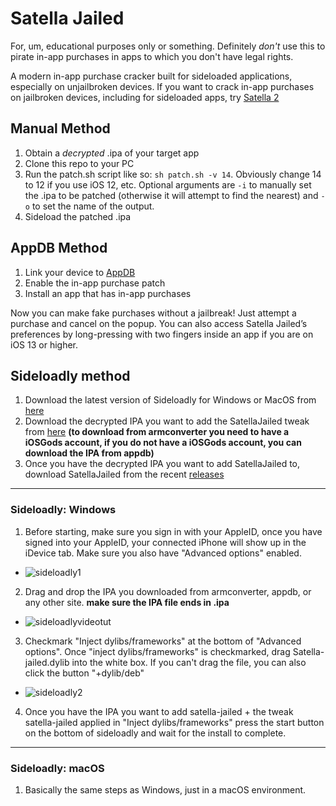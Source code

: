 # Satella Jailed

For, um, educational purposes only or something. Definitely *don't* use this to pirate in-app purchases in apps to which you don't have legal rights.

A modern in-app purchase cracker built for sideloaded applications, especially on unjailbroken devices. If you want to crack in-app purchases on jailbroken devices, including for sideloaded apps, try [Satella 2][1]

## Manual Method

1. Obtain a *decrypted* .ipa of your target app
2. Clone this repo to your PC
3. Run the patch.sh script like so: `sh patch.sh -v 14`. Obviously change 14 to 12 if you use iOS 12, etc. Optional arguments are `-i` to manually set the .ipa to be patched (otherwise it will attempt to find the nearest) and `-o` to set the name of the output.
4. Sideload the patched .ipa

## AppDB Method

1. Link your device to [AppDB][2] 
2. Enable the in-app purchase patch
3. Install an app that has in-app purchases

Now you can make fake purchases without a jailbreak! Just attempt a purchase and cancel on the popup. You can also access Satella Jailed’s preferences by long-pressing with two fingers inside an app if you are on iOS 13 or higher.

[1]:	https://github.com/Paisseon/Satella2
[2]:	https://appdb.to/?ref=cb9904cc802fa5380a7aa4c35fe0d0c1

## Sideloadly method

1. Download the latest version of Sideloadly for Windows or MacOS from [here](https://sideloadly.io/#:~:text=download%20link.-,Download%20Sideloadly,-Windows%2064%2Dbit)
2. Download the decrypted IPA you want to add the SatellaJailed tweak from [here](https://armconverter.com/decryptedappstore/) **(to download from armconverter you need to have a iOSGods account, if you do not have a iOSGods account, you can download the IPA from appdb)**
3. Once you have the decrypted IPA you want to add SatellaJailed to, download SatellaJailed from the recent [releases](https://github.com/Aholicknight/SatellaJailed/releases/tag/satella-jailed.dylib) 
---
### Sideloadly: Windows 
1. Before starting, make sure you sign in with your AppleID, once you have signed into your AppleID, your connected iPhone will show up in the iDevice tab. Make sure you also have "Advanced options" enabled.
* ![sideloadly1](https://user-images.githubusercontent.com/7843719/173176702-17ef8679-e467-4bbe-8f5f-f7381a3ca7f2.png)
2. Drag and drop the IPA you downloaded from armconverter, appdb, or any other site. **make sure the IPA file ends in .ipa** 
* ![sideloadlyvideotut](https://user-images.githubusercontent.com/7843719/173177755-487eea8a-db93-418a-b21b-c93a5165c722.gif)
3. Checkmark "Inject dylibs/frameworks" at the bottom of "Advanced options". Once "inject dylibs/frameworks" is checkmarked, drag Satella-jailed.dylib into the white box. If you can't drag the file, you can also click the button "+dylib/deb" 
* ![sideloadly2](https://user-images.githubusercontent.com/7843719/173177914-a2da842a-9639-4a53-9380-20f9da5698d6.png)
4. Once you have the IPA you want to add satella-jailed + the tweak satella-jailed applied in "Inject dylibs/frameworks" press the start button on the bottom of sideloadly and wait for the install to complete. 
---
### Sideloadly: macOS
1. Basically the same steps as Windows, just in a macOS environment. 
